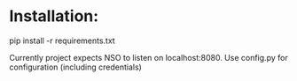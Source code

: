 # Installation:

pip install -r requirements.txt

Currently project expects NSO to listen on localhost:8080. Use config.py for configuration (including credentials)
